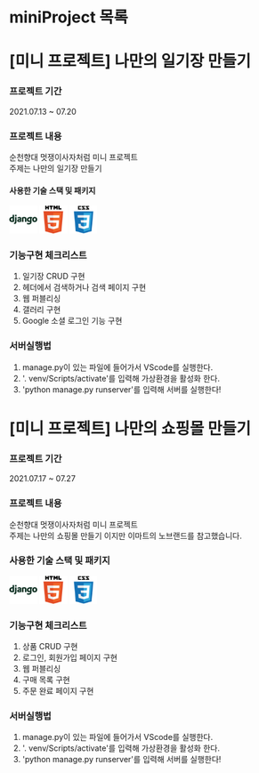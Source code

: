 # miniProject 목록

# [미니 프로젝트] 나만의 일기장 만들기
### 프로젝트 기간
2021.07.13 ~ 07.20
### 프로젝트 내용
순천향대 멋쟁이사자처럼 미니 프로젝트 <br>
주제는 나만의 일기장 만들기

#### 사용한 기술 스택 및 패키지
<code><img height="50" src="https://raw.githubusercontent.com/github/explore/80688e429a7d4ef2fca1e82350fe8e3517d3494d/topics/django/django.png"></code>
<code><img height="50" src="https://raw.githubusercontent.com/github/explore/80688e429a7d4ef2fca1e82350fe8e3517d3494d/topics/html/html.png"></code>
<code><img height="50" src="https://raw.githubusercontent.com/github/explore/80688e429a7d4ef2fca1e82350fe8e3517d3494d/topics/css/css.png"></code>

### 기능구현 체크리스트
1. 일기장 CRUD 구현 <br>
2. 헤더에서 검색하거나 검색 페이지 구현 <br>
3. 웹 퍼블리싱 <br>
4. 갤러리  구현 <br>
5. Google 소셜 로그인 기능 구현 <br>

### 서버실행법
1. manage.py이 있는 파일에 들어가서 VScode를 실행한다. <br>
2. '. venv/Scripts/activate'를 입력해 가상환경을 활성화 한다. <br>
3. 'python manage.py runserver'를 입력해 서버를 실행한다!


# [미니 프로젝트] 나만의 쇼핑몰 만들기
### 프로젝트 기간
2021.07.17 ~ 07.27
### 프로젝트 내용
순천향대 멋쟁이사자처럼 미니 프로젝트 <br>
주제는 나만의 쇼핑몰 만들기 이지만 이마트의 노브랜드를 참고했습니다.

### 사용한 기술 스택 및 패키지
<code><img height="50" src="https://raw.githubusercontent.com/github/explore/80688e429a7d4ef2fca1e82350fe8e3517d3494d/topics/django/django.png"></code>
<code><img height="50" src="https://raw.githubusercontent.com/github/explore/80688e429a7d4ef2fca1e82350fe8e3517d3494d/topics/html/html.png"></code>
<code><img height="50" src="https://raw.githubusercontent.com/github/explore/80688e429a7d4ef2fca1e82350fe8e3517d3494d/topics/css/css.png"></code>

### 기능구현 체크리스트
1. 상품 CRUD 구현 <br>
2. 로그인, 회원가입 페이지 구현 <br>
3. 웹 퍼블리싱 <br>
4. 구매 목록 구현 <br>
5. 주문 완료 페이지 구현 <br>

### 서버실행법
1. manage.py이 있는 파일에 들어가서 VScode를 실행한다. <br>
2. '. venv/Scripts/activate'를 입력해 가상환경을 활성화 한다. <br>
3. 'python manage.py runserver'를 입력해 서버를 실행한다!

